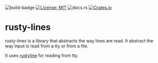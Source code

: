 ![build-badge](https://github.com/paulusminus/transipctl/actions/workflows/rust.yml/badge.svg)
[![License: MIT](https://img.shields.io/badge/License-MIT-yellow.svg)](https://opensource.org/licenses/MIT)
![docs.rs](https://img.shields.io/docsrs/transip-command)
[![Crates.io](https://img.shields.io/crates/v/rusty-lines)](https://crates.io/crates/rusty_lines)

# rusty-lines

 rusty-lines is a library that abstracts the way lines are read. It abstract the way input is read from a tty or from a file.

 It uses [rustyline](https://crates.io/crates/rustyline) for reading from tty.


